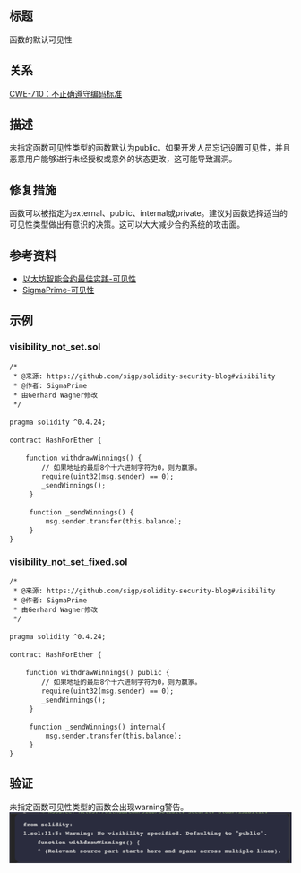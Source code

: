 ## 标题
函数的默认可见性

## 关系
[CWE-710：不正确遵守编码标准](https://cwe.mitre.org/data/definitions/710.html)

## 描述
未指定函数可见性类型的函数默认为public。如果开发人员忘记设置可见性，并且恶意用户能够进行未经授权或意外的状态更改，这可能导致漏洞。

## 修复措施
函数可以被指定为external、public、internal或private。建议对函数选择适当的可见性类型做出有意识的决策。这可以大大减少合约系统的攻击面。

## 参考资料
* [以太坊智能合约最佳实践-可见性](https://consensys.github.io/smart-contract-best-practices/development-recommendations/solidity-specific/visibility/)
* [SigmaPrime-可见性](https://github.com/sigp/solidity-security-blog#visibility)
## 示例
### visibility_not_set.sol
``` solidity
/*
 * @来源: https://github.com/sigp/solidity-security-blog#visibility
 * @作者: SigmaPrime 
 * 由Gerhard Wagner修改
 */

pragma solidity ^0.4.24;

contract HashForEther {

    function withdrawWinnings() {
        // 如果地址的最后8个十六进制字符为0，则为赢家。
        require(uint32(msg.sender) == 0);
        _sendWinnings();
     }

     function _sendWinnings() {
         msg.sender.transfer(this.balance);
     }
}
```
### visibility_not_set_fixed.sol
``` solidity
/*
 * @来源: https://github.com/sigp/solidity-security-blog#visibility
 * @作者: SigmaPrime
 * 由Gerhard Wagner修改
 */

pragma solidity ^0.4.24;

contract HashForEther {

    function withdrawWinnings() public {
        // 如果地址的最后8个十六进制字符为0，则为赢家。
        require(uint32(msg.sender) == 0);
        _sendWinnings();
     }

     function _sendWinnings() internal{
         msg.sender.transfer(this.balance);
     }
}
```
## 验证
未指定函数可见性类型的函数会出现warning警告。
![1-0.png](./img/1-0.png)